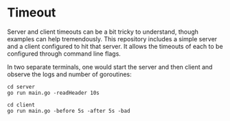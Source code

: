# Timeout

Server and client timeouts can be a bit tricky to understand, though examples can help tremendously. This repository includes a simple server and a client configured to hit that server. It allows the timeouts of each to be configured through command line flags.

In two separate terminals, one would start the server and then client and observe the logs and number of goroutines:
```
cd server
go run main.go -readHeader 10s
```

```
cd client
go run main.go -before 5s -after 5s -bad
```
